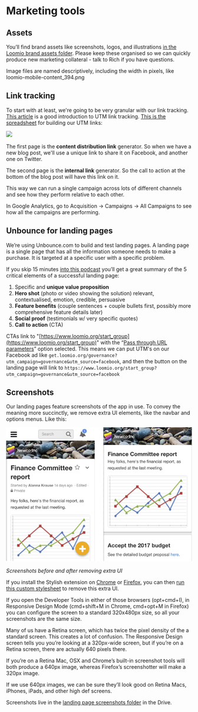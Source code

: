 # Marketing tools

## Assets

You’ll find brand assets like screenshots, logos, and illustrations [in the Loomio brand assets folder](https://drive.google.com/open?id=0By3lxDcQiC3Oc29SYjA1MkVkXzA). Please keep these organised so we can quickly produce new marketing collateral - talk to Rich if you have questions.

Image files are named descriptively, including the width in pixels, like loomio-mobile-content_394.png

## Link tracking

To start with at least, we're going to be very granular with our link tracking. [This article](https://github.com/simontegg/marketing/wiki/Marketing-Analytics) is a good introduction to UTM link tracking. [This is the spreadsheet](https://docs.google.com/spreadsheets/d/1zP3jNePhTSzmDoTK2yHoQwdHxD5jyXN311IQli2JtPs/edit#gid=0) for building our UTM links:

![](https://i.imgur.com/v2Z46yx.png)

The first page is the **content distribution link** generator. So when we have a new blog post, we'll use a unique link to share it on Facebook, and another one on Twitter.

The second page is the **internal link** generator. So the call to action at the bottom of the blog post will have this link on it.

This way we can run a single campaign across lots of different channels and see how they perform relative to each other.

In Google Analytics, go to Acquisition -> Campaigns -> All Campaigns to see how all the campaigns are performing.

## Unbounce for landing pages

We’re using Unbounce.com to build and test landing pages. A landing page is a single page that has all the information someone needs to make a purchase. It is targeted at a specific user with a specific problem.

If you skip 15 minutes [into this podcast](https://soundcloud.com/nextview/22-landing-pages-that-convert-oli-gardner-unbounce) you’ll get a great summary of the 5 critical elements of a successful landing page:

1. Specific and **unique value proposition**
2. **Hero shot** (photo or video showing the solution) relevant, contextualised, emotion, credible, persuasive
3. **Feature benefits** (couple sentences + couple bullets first, possibly more comprehensive feature details later)
4. **Social proof** (testimonials w/ very specific quotes)
5. **Call to action** (CTA)

CTAs link to "[https://www.loomio.org/start_group](https://www.loomio.org/start_group)" with the “[Pass through URL parameters](http://documentation.unbounce.com/hc/en-us/articles/203805714?_ga=1.147783351.1616129681.1468286578#content5)” option selected. This means we can put UTM's on our Facebook ad like `get.loomio.org/governance?utm_campaign=governance&utm_source=facebook`, and then the button on the landing page will link to `https://www.loomio.org/start_group?utm_campaign=governance&utm_source=facebook`

## Screenshots

Our landing pages feature screenshots of the app in use. To convey the meaning more succinctly, we remove extra UI elements, like the navbar and options menus. Like this:

![](img/screenshots_before_and_after.png)

*Screenshots before and after removing extra UI*

If you install the Stylish extension on [Chrome](https://chrome.google.com/webstore/detail/stylish/fjnbnpbmkenffdnngjfgmeleoegfcffe?hl=en) or [Firefox](https://addons.mozilla.org/en-US/firefox/addon/stylish/), you can then [run this custom stylesheet](https://userstyles.org/styles/130773/loomio-marketing-screenshots-active) to remove this extra UI.

If you open the Developer Tools in either of those browsers (opt+cmd+I), in Responsive Design Mode (cmd+shift+M in Chrome, cmd+opt+M in Firefox) you can configure the screen to a standard 320x480px size, so all your screenshots are the same size.

Many of us have a Retina screen, which has twice the pixel density of the a standard screen. This creates a lot of confusion. The Responsive Design screen tells you you’re looking at a 320px-wide screen, but if you’re on a Retina screen, there are actually 640 pixels there.

If you’re on a Retina Mac, OSX and Chrome’s built-in screenshot tools will both produce a 640px image, whereas Firefox’s screenshotter will make a 320px image.

If we use 640px images, we can be sure they’ll look good on Retina Macs, iPhones, iPads, and other high def screens.

Screenshots live in the [landing page screenshots folder](https://drive.google.com/open?id=0Bxr3iqrIRxyQSHYxYzRwb2w5Yms) in the Drive.

